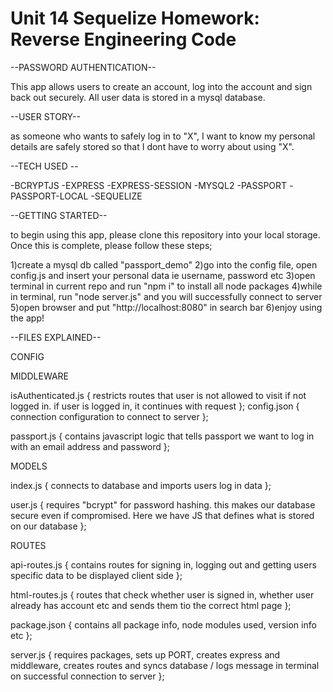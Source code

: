 # Unit 14 Sequelize Homework: Reverse Engineering Code

--PASSWORD AUTHENTICATION--

This app allows users to create an account, log into the account and sign back out securely. All user data is stored in a mysql database.

--USER STORY--

as someone who wants to safely log in to "X", I want to know my personal details are safely stored so that I dont have to worry about using "X".

--TECH USED --

-BCRYPTJS -EXPRESS -EXPRESS-SESSION -MYSQL2 -PASSPORT -PASSPORT-LOCAL -SEQUELIZE

--GETTING STARTED--

to begin using this app, please clone this repository into your local storage. Once this is complete, please follow these steps;

1)create a mysql db called "passport_demo" 2)go into the config file, open config.js and insert your personal data ie username, password etc 3)open terminal in current repo and run "npm i" to install all node packages 4)while in terminal, run "node server.js" and you will successfully connect to server 5)open browser and put "http://localhost:8080" in search bar 6)enjoy using the app!

--FILES EXPLAINED--

CONFIG

MIDDLEWARE

isAuthenticated.js { 
restricts routes that user is not allowed to visit if not logged in. if user is logged in, it continues with request };
config.json { connection configuration to connect to server };

passport.js { contains javascript logic that tells passport we want to log in with an email address and password };

MODELS

index.js { connects to database and imports users log in data };

user.js { requires "bcrypt" for password hashing. this makes our database secure even if compromised. Here we have JS that defines what is stored on our database };

ROUTES

api-routes.js { contains routes for signing in, logging out and getting users specific data to be displayed client side };

html-routes.js { routes that check whether user is signed in, whether user already has account etc and sends them tio the correct html page };

package.json { contains all package info, node modules used, version info etc };

server.js { requires packages, sets up PORT, creates express and middleware, creates routes and syncs database / logs message in terminal on successful connection to server };

